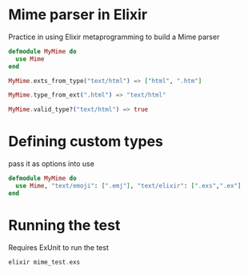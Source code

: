 # Mime parser in Elixir

Practice in using Elixir metaprogramming to build a Mime parser

```elixir
defmodule MyMime do
  use Mime
end

MyMime.exts_from_type("text/html") => ["html", ".htm"]

MyMime.type_from_ext(".html") => "text/html"

MyMime.valid_type?("text/html") => true
```

# Defining custom types

pass it as options into use

```elixir
defmodule MyMime do
  use Mime, "text/emoji": [".emj"], "text/elixir": [".exs",".ex"]
end

```

# Running the test

Requires ExUnit to run the test

```elixir
elixir mime_test.exs
```
